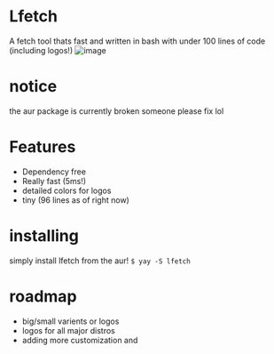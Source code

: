 # Lfetch
A fetch tool thats fast and written in bash with under 100 lines of code (including logos!)
![image](https://github.com/user-attachments/assets/6755ebbd-2e20-4210-a9f5-38092e0ecb07)
# notice
the aur package is currently broken someone please fix lol
# Features
* Dependency free
* Really fast (5ms!)
* detailed colors for logos
* tiny (96 lines as of right now)

# installing
simply install lfetch from the aur!
```$ yay -S lfetch```

# roadmap
* big/small varients or logos
* logos for all major distros
* adding more customization and 
